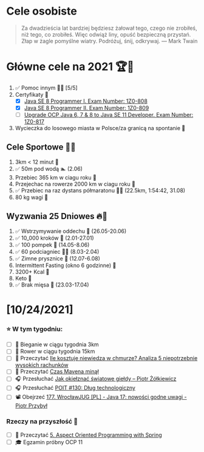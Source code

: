 Cele osobiste
==============
> Za dwadzieścia lat bardziej będziesz żałował tego, czego nie zrobiłeś, niż tego, co zrobiłeś. Więc odwiąż liny, opuść bezpieczną przystań. Złap w żagle pomyślne wiatry. Podróżuj, śnij, odkrywaj.
> — Mark Twain

# Główne cele na 2021 🏆🥇
1. ✅ Pomoc innym 🧚‍♂️ [5/5]
2. Certyfikaty 📜
   - [x] [Java SE 8 Programmer I. Exam Number: 1Z0-808](https://education.oracle.com/es/java-se-8-programmer-ii/pexam_1Z0-808)
   - [x] [Java SE 8 Programmer II. Exam Number: 1Z0-809](https://education.oracle.com/es/java-se-8-programmer-ii/pexam_1Z0-809)
   - [ ]  [Upgrade OCP Java 6, 7 & 8 to Java SE 11 Developer. Exam Number: 1Z0-817](https://education.oracle.com/upgrade-ocp-java-6-7-8-to-java-se-11-developer/pexam_1Z0-817)
3. Wycieczka do losowego miasta w Polsce/za granicą na spontanie 🚙

## Cele Sportowe 💪🥈
1. 3km < 12 minut 👟
2. ✅ 50m pod wodą 🏊 (2.06)
3. Przebiec 365 km w ciagu roku 🏃
4. Przejechac na rowerze 2000 km w ciagu roku 🚴
5. ✅ Przebiec na raz dystans półmaratonu 🏃‍♀️ (22.5km, 1:54:42, 31.08)
6. 80 kg wagi 💪

## Wyzwania 25 Dniowes 🔥🥉
1. ✅ Wstrzymywanie oddechu 🧘 (26.05-20.06)
2. ✅ 10_000 kroków 🦶 (2.01-27.01)
3. ✅ 100 pompek 🙇 (14.05-8.06)
4. ✅ 60 podciagniec 🏋️‍♂️ (8.03-2.04)
5. ✅ Zimne prysznice 🚿 (12.07-6.08)
6. Intermittent Fasting (okno 6 godzinne) 🥪
7. 3200+ Kcal 🍌
8. Keto 🥑
9. ✅ Brak mięsa 🍎 (23.03-17.04)

# [10/24/2021]
### ⭐ W tym tygodniu:
- [ ] 🏃 Bieganie w ciągu tygodnia 3km
- [ ] 🚴 Rower w ciągu tygodnia 15km
- [ ] 📗 Przeczytać [Ile kosztuje niewiedza w chmurze? Analiza 5 niepotrzebnie wysokich rachunków](https://niebezpiecznik.pl/post/ile-kosztuje-niewiedza-w-chmurze-analiza-5-niepotrzebnie-wysokich-rachunkow/) 
- [ ] 📗 Przeczytać [Czas Mavena minął](https://pkubowicz.pl/czas-mavena-minal/) 
- [ ] 🎧 Przesłuchać [Jak okiełznać światowe giełdy – Piotr Żółkiewicz](https://zaprojektujswojezycie.pl/jak-zalozyc-fundusz-inwestycyjny/)
- [ ] 🎧 Przesłuchać [POIT #130: Dług technologiczny](https://porozmawiajmyoit.pl/poit-130-dlug-technologiczny/)
- [ ] 📽️ Obejrzeć [177. WrocławJUG [PL] - Java 17: nowości godne uwagi - Piotr Przybył](https://youtu.be/B4wFOELj-Ss)

### Rzeczy na przyszłość 🏅
- [ ] 📗 Przeczytać [5. Aspect Oriented Programming with Spring](https://docs.spring.io/spring-framework/docs/current/reference/html/core.html#aop)
- [ ] 🎓 Egzamin próbny OCP 11
